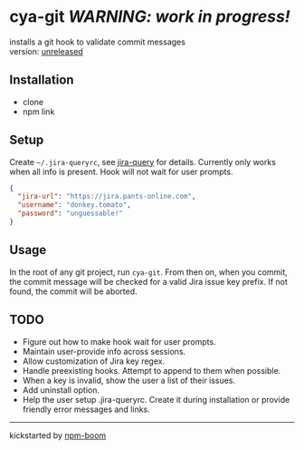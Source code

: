 # cya-git *WARNING: work in progress!*

installs a git hook to validate commit messages  
version: [unreleased][CHANGELOG]

## Installation

* clone
* npm link

## Setup

Create `~/.jira-queryrc`, see [jira-query] for details.  Currently only works
when all info is present.  Hook will not wait for user prompts.

```json
{
  "jira-url": "https://jira.pants-online.com",
  "username": "donkey.tomato",
  "password": "unguessable!"
}
```

## Usage

In the root of any git project, run `cya-git`.  From then on, when you commit,
the commit message will be checked for a valid Jira issue key prefix.  If not
found, the commit will be aborted.


## TODO
* Figure out how to make hook wait for user prompts.
* Maintain user-provide info across sessions.
* Allow customization of Jira key regex.
* Handle preexisting hooks.  Attempt to append to them when possible.
* When a key is invalid, show the user a list of their issues.
* Add uninstall option.
* Help the user setup .jira-queryrc.  Create it during installation or provide
friendly error messages and links.

---
kickstarted by [npm-boom][npm-boom]

[npm-boom]: https://github.com/reergymerej/npm-boom
[jira-query]: https://github.com/reergymerej/jira-query#runtime-config
[CHANGELOG]: CHANGELOG.md
